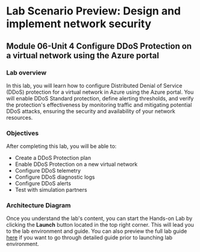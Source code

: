 # Lab Scenario Preview: Design and implement network security

## Module 06-Unit 4 Configure DDoS Protection on a virtual network using the Azure portal 

### Lab overview

In this lab, you will learn how to configure Distributed Denial of Service (DDoS) protection for a virtual network in Azure using the Azure portal. You will enable DDoS Standard protection, define alerting thresholds, and verify the protection's effectiveness by monitoring traffic and mitigating potential DDoS attacks, ensuring the security and availability of your network resources.

### Objectives
  
After completing this lab, you will be able to:

- Create a DDoS Protection plan
- Enable DDoS Protection on a new virtual network
- Configure DDoS telemetry
- Configure DDoS diagnostic logs
- Configure DDoS alerts
- Test with simulation partners

### Architecture Diagram

Once you understand the lab's content, you can start the Hands-on Lab by clicking the **Launch** button located in the top right corner. This will lead you to the lab environment and guide. You can also preview the full lab guide [here](https://experience.cloudlabs.ai/#/labguidepreview/7416be56-a02b-46be-ace9-302c88e40c7b) if you want to go through detailed guide prior to launching lab environment.












